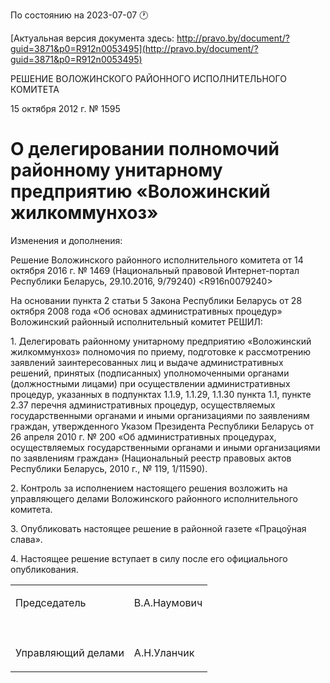 По состоянию на 2023-07-07 &#x1F550;

[Актуальная версия документа здесь: http://pravo.by/document/?guid=3871&p0=R912n0053495](http://pravo.by/document/?guid=3871&p0=R912n0053495)

<p>РЕШЕНИЕ ВОЛОЖИНСКОГО РАЙОННОГО ИСПОЛНИТЕЛЬНОГО КОМИТЕТА</p>
<p>15 октября 2012 г. № 1595</p>
<h1>О делегировании полномочий районному унитарному предприятию «Воложинский жилкоммунхоз»</h1>
<p>Изменения и дополнения:</p>
<p>Решение Воложинского районного исполнительного комитета от 14 октября 2016 г. № 1469 (Национальный правовой Интернет-портал Республики Беларусь, 29.10.2016, 9/79240) &lt;R916n0079240&gt;</p>
<p></p>
<p>На основании пункта 2 статьи 5 Закона Республики Беларусь от 28 октября 2008 года «Об основах административных процедур» Воложинский районный исполнительный комитет РЕШИЛ:</p>
<p>1. Делегировать районному унитарному предприятию «Воложинский жилкоммунхоз» полномочия по приему, подготовке к рассмотрению заявлений заинтересованных лиц и выдаче административных решений, принятых (подписанных) уполномоченными органами (должностными лицами) при осуществлении административных процедур, указанных в подпунктах 1.1.9, 1.1.29, 1.1.30 пункта 1.1, пункте 2.37 перечня административных процедур, осуществляемых государственными органами и иными организациями по заявлениям граждан, утвержденного Указом Президента Республики Беларусь от 26 апреля 2010 г. № 200 «Об административных процедурах, осуществляемых государственными органами и иными организациями по заявлениям граждан» (Национальный реестр правовых актов Республики Беларусь, 2010 г., № 119, 1/11590).</p>
<p>2. Контроль за исполнением настоящего решения возложить на управляющего делами Воложинского районного исполнительного комитета.</p>
<p>3. Опубликовать настоящее решение в районной газете «Працоўная слава».</p>
<p>4. Настоящее решение вступает в силу после его официального опубликования.</p>
<p></p>
<table>
<tr>
<td><p>Председатель</p></td>
<td><p>В.А.Наумович</p></td>
</tr>
<tr>
<td><p></p></td>
<td><p></p></td>
</tr>
<tr>
<td><p>Управляющий делами</p></td>
<td><p>А.Н.Уланчик</p></td>
</tr>
</table>
<p></p>